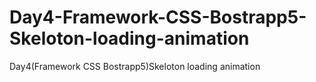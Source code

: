 # Day4-Framework-CSS-Bostrapp5-Skeloton-loading-animation
Day4(Framework CSS Bostrapp5)Skeloton loading animation
